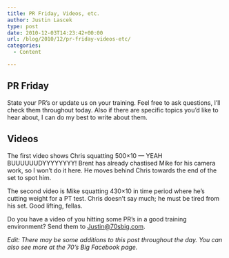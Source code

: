 ```yaml
---
title: PR Friday, Videos, etc.
author: Justin Lascek
type: post
date: 2010-12-03T14:23:42+00:00
url: /blog/2010/12/pr-friday-videos-etc/
categories:
  - Content

---
```

## PR Friday

State your PR&#8217;s or update us on your training. Feel free to ask questions, I&#8217;ll check them throughout today. Also if there are specific topics you&#8217;d like to hear about, I can do my best to write about them.
  


## Videos

The first video shows Chris squatting 500&#215;10 &#8212; YEAH BUUUUUUDYYYYYYYY! Brent has already chastised Mike for his camera work, so I won&#8217;t do it here. He moves behind Chris towards the end of the set to spot him.
  

  

  

  
The second video is Mike squatting 430&#215;10 in time period where he&#8217;s cutting weight for a PT test. Chris doesn&#8217;t say much; he must be tired from his set. Good lifting, fellas.
  

  

  

  
Do you have a video of you hitting some PR&#8217;s in a good training environment? Send them to <Justin@70sbig.com>.
  

  
_Edit: There may be some additions to this post throughout the day. You can also see more at the 70&#8217;s Big Facebook page._

